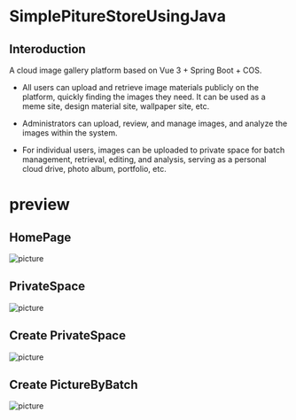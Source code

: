 # SimplePitureStoreUsingJava
## Interoduction
A cloud image gallery platform based on Vue 3 + Spring Boot + COS.

- All users can upload and retrieve image materials publicly on the platform, quickly finding the images they need. It can be used as a meme site, design material site, wallpaper site, etc.

- Administrators can upload, review, and manage images, and analyze the images within the system.

- For individual users, images can be uploaded to private space for batch management, retrieval, editing, and analysis, serving as a personal cloud drive, photo album, portfolio, etc.

# preview
## HomePage
![picture](https://flower-1334049508.cos.ap-nanjing.myqcloud.com/space/1892816537559875585/2025-02-21_uu05ru2cukh8u2v5.webp)
## PrivateSpace
![picture](https://flower-1334049508.cos.ap-nanjing.myqcloud.com/space/1892816537559875585/2025-02-21_f8qch219vwpscfe4.webp)
## Create PrivateSpace
![picture](https://flower-1334049508.cos.ap-nanjing.myqcloud.com/space/1892816537559875585/2025-02-22_y89blb0zy69ln8pc.webp)
## Create PictureByBatch
![picture](https://flower-1334049508.cos.ap-nanjing.myqcloud.com/space/1892816537559875585/2025-02-22_y89blb0zy69ln8pc.webp)

